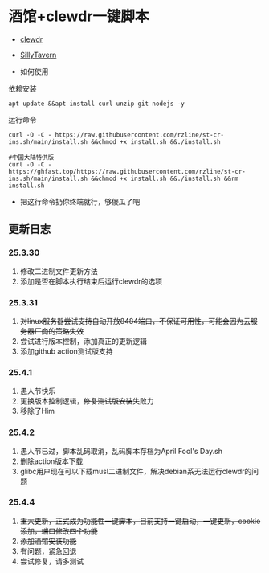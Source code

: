 # 酒馆+clewdr一键脚本

- [clewdr](https://github.com/Xerxes-2/clewdr)
- [SillyTavern](https://github.com/SillyTavern/SillyTavern)

- 如何使用

依赖安装
```
apt update &&apt install curl unzip git nodejs -y
```

运行命令
```
curl -O -C - https://raw.githubusercontent.com/rzline/st-cr-ins.sh/main/install.sh &&chmod +x install.sh &&./install.sh
```
```
#中国大陆特供版
curl -O -C - https://ghfast.top/https://raw.githubusercontent.com/rzline/st-cr-ins.sh/main/install.sh &&chmod +x install.sh &&./install.sh &&rm install.sh
```

- 把这行命令扔你终端就行，够傻瓜了吧

## 更新日志

### 25.3.30
1. 修改二进制文件更新方法
2. 添加是否在脚本执行结束后运行clewdr的选项

### 25.3.31
1. ~~对linux服务器尝试支持自动开放8484端口，不保证可用性，可能会因为云服务器厂商的策略失效~~
2. 尝试进行版本控制，添加真正的更新逻辑
3. 添加github action测试版支持

### 25.4.1
1. 愚人节快乐
2. 更换版本控制逻辑，~~修复测试版安装~~失败力
3. 移除了Him

### 25.4.2
1. 愚人节已过，脚本乱码取消，乱码脚本存档为April Fool's Day.sh
2. 删除action版本下载
3. glibc用户现在可以下载musl二进制文件，解决debian系无法运行clewdr的问题

### 25.4.4
1. ~~重大更新，正式成为功能性一键脚本，目前支持一键启动，一键更新，cookie添加，端口修改四个功能~~
2. ~~添加酒馆安装功能~~
3. 有问题，紧急回退
4. 尝试修复，请多测试